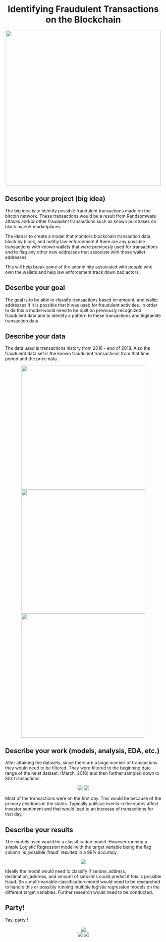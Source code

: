 <h1 align="center">Identifying Fraudulent Transactions on the Blockchain</h1>

<p align="center">
  <img src="./assets/images/readme_btc_thief.png" width="500px">
</p>

## Describe your project (big idea)
The big idea is to identify possible fraudulent transactions made on the bitcoin network. These transactions would be a result from Randsomware attacks and/or other fraudulent transactions such as known purchases on black market marketplaces. 

The idea is to create a model that monitors blockchain transaction data, block by block, and notifiy law enforcement if there are any possible transactions with known wallets that were previously used for transactions and to flag any other new addresses that associate with these wallet addresses. 

This will help break some of the anonminity associated with people who own the wallets and help law enforcement track down bad actors. 

## Describe your goal
The goal is to be able to classify transactions based on amount, and wallet addresses if it is possible that it was used for fraudulent activities. In order to do this a model would need to be built on previously recognized fraudulent data and to identify a pattern to these transactions and legitamite transaction data. 

## Describe your data
The data used is transactions history from 2016 - end of 2018. Also the fraudulent data set is the known fraudulent transactions from that time period and the price data. 

<p align="center">
  <img src="./assets/images/figures/count_of_transactions_by_year.png" width="400px"><br/>
  <img src="./assets/images/figures/average_close_by_year.png" width="400px"><br/>
  <img src="./assets/images/figures/average_income_by_year.png" width="400px"><br/>
</p>

## Describe your work (models, analysis, EDA, etc.)
After attaining the datasets, since there are a large number of transactions they would need to be filtered. They were filtered to the beginning date range of the heist dataset. (March, 2016) and then further sampled down to 80k transactions. 

<p align="center">
  <img src="./assets/images/figures/qty_tx.png">
  <img src="./assets/images/figures/qty_tx_month_minus_1st.png">
</p>

Most of the transactions were on the first day. This would be because of the primary elections in the states. Typically political events in the states affect investor sentiment and that would lead to an increase of transactions for that day. 

## Describe your results
The models used would be a classification model. However running a simple Logistic Regression model with the target variable being the flag column 'is_possible_fraud' resulted in a 99% accuracy. 

<p align="center">
  <img src="./assets/images/figures/confusion_matrix.png">
</p>

Ideally the model would need to classify if sender_address, destination_address, and amount of satoshi's could predict if this is possible fraud. So a multi-variable classification model would need to be researched to handle this or possibly running multiple logistic regression models on the different target variables. Further research would need to be conducted. 

## Party!
Yay, party !
<p align="center">
  <img src="./assets/images/gains-moon.gif"><br/>
  <img src="./assets/images/funny_fall.gif">
  <img src="./assets/images/ponke-ponkesol.gif">
</p>